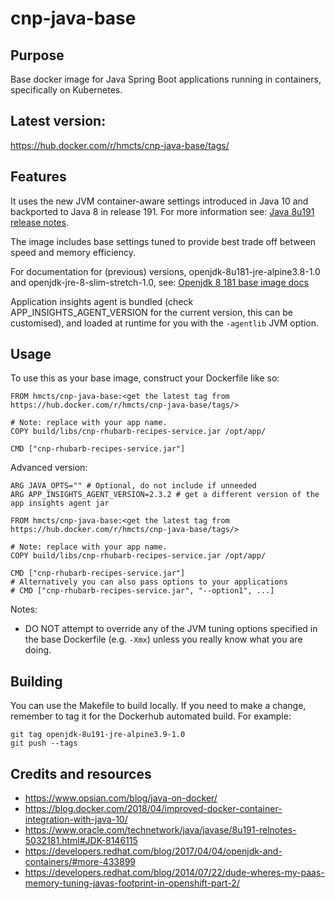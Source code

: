 # cnp-java-base

## Purpose
Base docker image for Java Spring Boot applications running in containers, specifically on Kubernetes.

## Latest version:
https://hub.docker.com/r/hmcts/cnp-java-base/tags/

## Features

It uses the new JVM container-aware settings introduced in Java 10 and backported to Java 8 in release 191. For more information see:
[Java 8u191 release notes](https://www.oracle.com/technetwork/java/javase/8u191-relnotes-5032181.html#JDK-8146115).

The image includes base settings tuned to provide best trade off between speed and memory efficiency. 

For documentation for (previous) versions, openjdk-8u181-jre-alpine3.8-1.0  and openjdk-jre-8-slim-stretch-1.0, see:
[Openjdk 8 181 base image docs](https://github.com/hmcts/cnp-java-base/tree/openjdk-8u181-jre-alpine3.8-1.0) 

Application insights agent is bundled (check APP_INSIGHTS_AGENT_VERSION for the current version, this can be customised), and loaded at runtime for you with the `-agentlib` JVM option.

## Usage
To use this as your base image, construct your Dockerfile like so:
```
FROM hmcts/cnp-java-base:<get the latest tag from https://hub.docker.com/r/hmcts/cnp-java-base/tags/>

# Note: replace with your app name.
COPY build/libs/cnp-rhubarb-recipes-service.jar /opt/app/

CMD ["cnp-rhubarb-recipes-service.jar"]
```

Advanced version:
```
ARG JAVA_OPTS="" # Optional, do not include if unneeded
ARG APP_INSIGHTS_AGENT_VERSION=2.3.2 # get a different version of the app insights agent jar

FROM hmcts/cnp-java-base:<get the latest tag from https://hub.docker.com/r/hmcts/cnp-java-base/tags/>

# Note: replace with your app name.
COPY build/libs/cnp-rhubarb-recipes-service.jar /opt/app/

CMD ["cnp-rhubarb-recipes-service.jar"]
# Alternatively you can also pass options to your applications
# CMD ["cnp-rhubarb-recipes-service.jar", "--option1", ...]
```

Notes:
* DO NOT attempt to override any of the JVM tuning options specified in the base Dockerfile (e.g. `-Xmx`) unless you really
know what you are doing.

## Building
You can use the Makefile to build locally.  If you need to make a change, remember to tag it for the Dockerhub automated build.  For example:
```
git tag openjdk-8u191-jre-alpine3.9-1.0
git push --tags
```

## Credits and resources
* https://www.opsian.com/blog/java-on-docker/
* https://blog.docker.com/2018/04/improved-docker-container-integration-with-java-10/
* https://www.oracle.com/technetwork/java/javase/8u191-relnotes-5032181.html#JDK-8146115
* https://developers.redhat.com/blog/2017/04/04/openjdk-and-containers/#more-433899
* https://developers.redhat.com/blog/2014/07/22/dude-wheres-my-paas-memory-tuning-javas-footprint-in-openshift-part-2/
